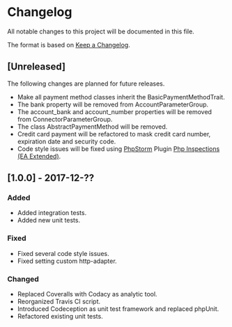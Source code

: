 # Changelog
All notable changes to this project will be documented in this file.

The format is based on [Keep a Changelog](http://keepachangelog.com/en/1.0.0/).

## [Unreleased]
The following changes are planned for future releases.
- Make all payment method classes inherit the BasicPaymentMethodTrait.
- The bank property will be removed from AccountParameterGroup.
- The account_bank and account_number properties will be removed from ConnectorParameterGroup.
- The class AbstractPaymentMethod will be removed.
- Credit card payment will be refactored to mask credit card number, expiration date and security code.
- Code style issues will be fixed using [PhpStorm](https://www.jetbrains.com/phpstorm/) Plugin [Php Inspections (EA Extended)](https://plugins.jetbrains.com/plugin/7622-php-inspections-ea-extended-).


## [1.0.0] - 2017-12-??
### Added
- Added integration tests.
- Added new unit tests.

### Fixed
- Fixed several code style issues.
- Fixed setting custom http-adapter.

### Changed
- Replaced Coveralls with Codacy as analytic tool.
- Reorganized Travis CI script.
- Introduced Codeception as unit test framework and replaced phpUnit.
- Refactored existing unit tests.